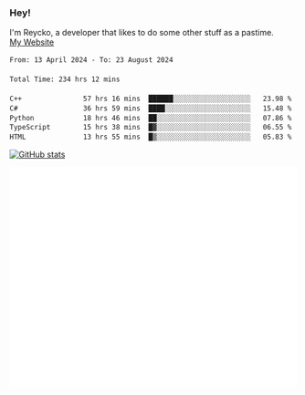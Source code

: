 ### Hey!
I'm Reycko, a developer that likes to do some other stuff as a pastime.  
[My Website](https://reycko.root.sx)

<!--START_SECTION:wakasection-->

```txt
From: 13 April 2024 - To: 23 August 2024

Total Time: 234 hrs 12 mins

C++               57 hrs 16 mins  ██████░░░░░░░░░░░░░░░░░░░   23.98 %
C#                36 hrs 59 mins  ████░░░░░░░░░░░░░░░░░░░░░   15.48 %
Python            18 hrs 46 mins  ██░░░░░░░░░░░░░░░░░░░░░░░   07.86 %
TypeScript        15 hrs 38 mins  █▓░░░░░░░░░░░░░░░░░░░░░░░   06.55 %
HTML              13 hrs 55 mins  █▒░░░░░░░░░░░░░░░░░░░░░░░   05.83 %
```

<!--END_SECTION:wakasection-->

[![GitHub stats](https://github-readme-stats.vercel.app/api?username=Reycko&show_icons=true&theme=dark&hide_title=true&count_private=true)](https://github.com/anuraghazra/github-readme-stats)

![Metrics](/github-metrics.svg)
